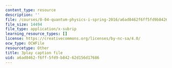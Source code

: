 ```yaml
---
content_type: resource
description: ''
file: /courses/8-04-quantum-physics-i-spring-2016/a6ad8462f6ff5fd9b84262d156d17686_0T83-47Vi-M.vtt
file_size: 14494
file_type: application/x-subrip
learning_resource_types: []
license: https://creativecommons.org/licenses/by-nc-sa/4.0/
ocw_type: OCWFile
resourcetype: Other
title: 3play caption file
uid: a6ad8462-f6ff-5fd9-b842-62d156d17686
---
```

